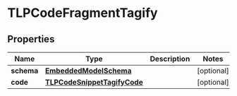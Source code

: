 
# TLPCodeFragmentTagify

## Properties
Name | Type | Description | Notes
------------ | ------------- | ------------- | -------------
**schema** | [**EmbeddedModelSchema**](EmbeddedModelSchema) |  |  [optional]
**code** | [**TLPCodeSnippetTagifyCode**](TLPCodeSnippetTagifyCode) |  |  [optional]



